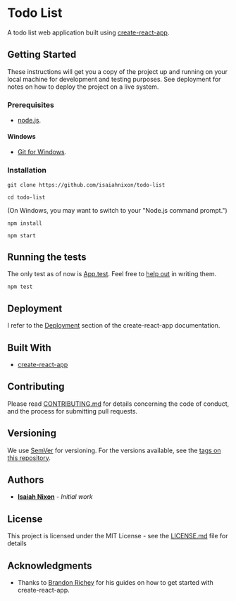 # Todo List

A todo list web application built using [create-react-app](https://github.com/facebookincubator/create-react-app).

## Getting Started

These instructions will get you a copy of the project up and running on your local machine for development and testing purposes. See deployment for notes on how to deploy the project on a live system.

### Prerequisites

* [node.js](https://nodejs.org/en/).

#### Windows

* [Git for Windows](https://git-for-windows.github.io/).

### Installation

```
git clone https://github.com/isaiahnixon/todo-list
```

```
cd todo-list
```

(On Windows, you may want to switch to your "Node.js command prompt.")

```
npm install
```

```
npm start
```

## Running the tests

The only test as of now is [App.test](src/App.test.js). Feel free to [help out](CONTRIBUTING.md) in writing them.

```
npm test
```

## Deployment

I refer to the [Deployment](https://github.com/facebookincubator/create-react-app/blob/master/packages/react-scripts/template/README.md#deployment) section of the create-react-app documentation.

## Built With

* [create-react-app](https://github.com/facebookincubator/create-react-app)

## Contributing

Please read [CONTRIBUTING.md](CONTRIBUTING.md) for details concerning the code of conduct, and the process for submitting pull requests.

## Versioning

We use [SemVer](http://semver.org/) for versioning. For the versions available, see the [tags on this repository](https://github.com/isaiahnixon/todo-list/tags).

## Authors

* **[Isaiah Nixon](https://github.com/isaiahnixon)** - *Initial work*

## License

This project is licensed under the MIT License - see the [LICENSE.md](LICENSE.md) file for details

## Acknowledgments

* Thanks to [Brandon Richey](https://medium.com/@diamondgfx) for his guides on how to get started with create-react-app.
